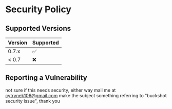 # Security Policy

## Supported Versions

| Version | Supported          |
| ------- | ------------------ |
| 0.7.x   | :white_check_mark: |
| < 0.7   | :x:                |

## Reporting a Vulnerability

not sure if this needs security, either way mail me at cytrynek106@gmail.com
make the subject something referring to "buckshot security issue", thank you
